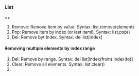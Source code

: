 <h3>List</h3>
<>
<ol>
    <li>Remove: Remove item by value. Syntax: list.remove(element)</li>  
    <li>Pop: Remove item by index (or last iteml). Syntax: list.pop()</li> 
    <li>Del: Remove byt Index. Syntax: del list[index]
</ol>

<h4>Removing multiple elements by index range</h4>
<ol>
    <li>Del: Remove by range. Syntax: del list[index(from):index(to)]</li>
    <li>Clear: Remove all elements. Syntax: list.clear()</li>
    <li></li>
</ol>
